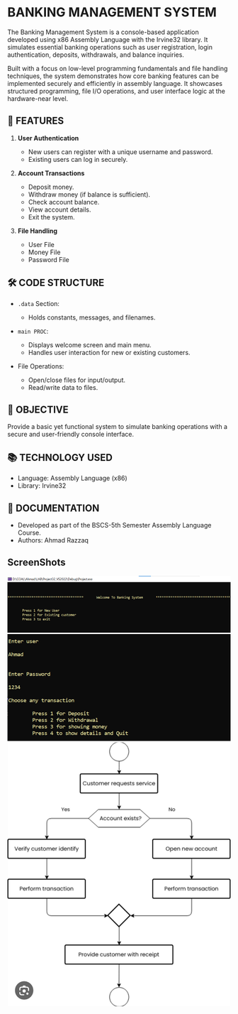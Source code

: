 BANKING MANAGEMENT SYSTEM
=========================

The Banking Management System is a console-based application developed using x86 Assembly Language with the Irvine32 library. It simulates essential banking operations such as user registration, login authentication, deposits, withdrawals, and balance inquiries.

Built with a focus on low-level programming fundamentals and file handling techniques, the system demonstrates how core banking features can be implemented securely and efficiently in assembly language. It showcases structured programming, file I/O operations, and user interface logic at the hardware-near level.

📌 FEATURES
-----------
1. **User Authentication**
   - New users can register with a unique username and password.
   - Existing users can log in securely.

2. **Account Transactions**
   - Deposit money.
   - Withdraw money (if balance is sufficient).
   - Check account balance.
   - View account details.
   - Exit the system.

3. **File Handling**
   - User File
   - Money File
   - Password File

🛠 CODE STRUCTURE
------------------
- `.data` Section:
  - Holds constants, messages, and filenames.

- `main PROC`:
  - Displays welcome screen and main menu.
  - Handles user interaction for new or existing customers.

- File Operations:
  - Open/close files for input/output.
  - Read/write data to files.

🎯 OBJECTIVE
------------
Provide a basic yet functional system to simulate banking operations with a secure and user-friendly console interface.

📚 TECHNOLOGY USED
------------------
- Language: Assembly Language (x86)
- Library: Irvine32

📄 DOCUMENTATION
----------------
- Developed as part of the BSCS-5th Semester Assembly Language Course.
- Authors: Ahmad Razzaq

ScreenShots
------------
![Main Menu](image.png)
![Accounts Menu](image-1.png)
![Flow Chart](image-2.png)